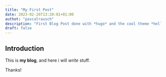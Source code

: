```yaml
---
title: "My First Post"
date: 2023-02-26T13:20:01+01:00
authot: "pascalrausch"
description: "First Blog Post done with *hugo* and the cool theme *hello-friend*."
draft: false
---
```


## Introduction

This is **my blog**, and here i will *write* stuff.

Thanks!
